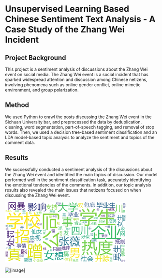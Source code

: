 # Unsupervised Learning Based Chinese Sentiment Text Analysis - A Case Study of the Zhang Wei Incident

## Project Background

This project is a sentiment analysis of discussions about the Zhang Wei event on social media. The Zhang Wei event is a social incident that has sparked widespread attention and discussion among Chinese netizens, involving phenomena such as online gender conflict, online mimetic environment, and group polarization.

## Method

We used Python to crawl the posts discussing the Zhang Wei event in the Sichuan University bar, and preprocessed the data by deduplication, cleaning, word segmentation, part-of-speech tagging, and removal of stop words. Then, we used a decision tree-based sentiment classification and an LDA model-based topic analysis to analyze the sentiment and topics of the comment data.

## Results

We successfully conducted a sentiment analysis of the discussions about the Zhang Wei event and identified the main topics of discussion. Our model performed well in the sentiment classification task, accurately identifying the emotional tendencies of the comments. In addition, our topic analysis results also revealed the main issues that netizens focused on when discussing the Zhang Wei event.

![[Image]](https://github.com/Dylan-Z-Xin/Unsupervised-Learning-Based-Chinese-Sentiment-Text-Analysis---A-Case-Study-of-the-Zhang-Wei-Incident/blob/main/1_%E5%88%86%E8%AF%8D%E5%90%8E%E7%9A%84%E8%AF%8D%E4%BA%91%E5%9B%BE.png?raw=true)

![[image]](https://raw.githubusercontent.com/Dylan-Z-Xin/Unsupervised-Learning-Based-Chinese-Sentiment-Text-Analysis---A-Case-Study-of-the-Zhang-Wei-Incident/main/1_%E5%88%86%E8%AF%8D%E5%90%8E%E7%9A%84%E8%AF%8D%E4%BA%91%E5%9B%BE\(%E5%90%8D%E8%AF%8D%EF%BC%89.png)

 

